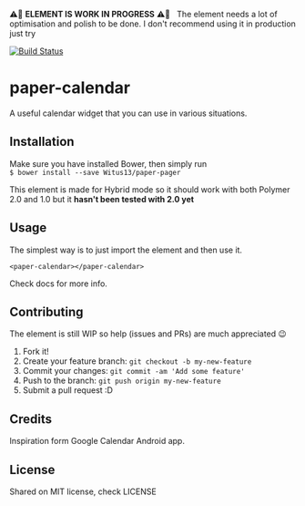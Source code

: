 :warning::construction: **ELEMENT IS WORK IN PROGRESS** :warning::construction:  
The element needs a lot of optimisation and polish to be done. I don't recommend using it in production just try

[![Build Status](https://img.shields.io/travis/rust-lang/rust.svg?style=flat-square)](https://travis-ci.org/Witus13/paper-calendar)

# paper-calendar

A useful calendar widget that you can use in various situations.

## Installation

Make sure you have installed Bower, then simply run  
`$ bower install --save Witus13/paper-pager`

This element is made for Hybrid mode so it should work with both Polymer 2.0 and 1.0 but it **hasn't been tested with 2.0 yet**

## Usage

The simplest way is to just import the element and then use it.
<!--
```
<custom-element-demo>
  <template>
    <link rel="import" href="paper-pager.html">
    <next-code-block></next-code-block>
  </template>
</custom-element-demo>
```
-->
```
<paper-calendar></paper-calendar>
```
Check docs for more info.

## Contributing

The element is still WIP so help (issues and PRs) are much appreciated :wink:

1. Fork it!
2. Create your feature branch: `git checkout -b my-new-feature`
3. Commit your changes: `git commit -am 'Add some feature'`
4. Push to the branch: `git push origin my-new-feature`
5. Submit a pull request :D

## Credits

Inspiration form Google Calendar Android app.

## License

Shared on MIT license, check LICENSE

